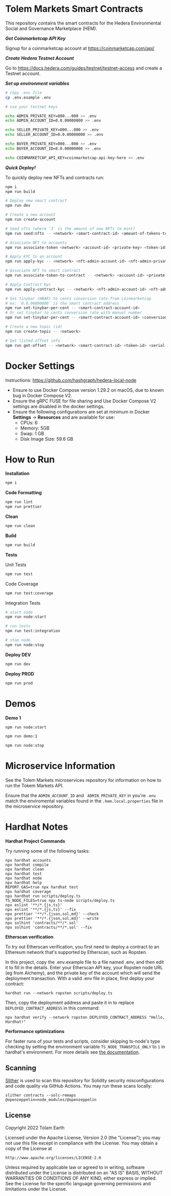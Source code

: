 # Tolem Markets Smart Contracts

This repository contains the smart contracts for the Hedera Environmental Social and Governance Marketplace (HEM).

**_Get Coinmarketcap API Key_**

Signup for a coinmarketcap account at https://coinmarketcap.com/api/

**_Create Hedera Testnet Account_**

Go to https://docs.hedera.com/guides/testnet/testnet-access and create a Testnet account.

**_Set up environment variables_**

```bash
# copy .env file
cp .env.example .env

# use your testnet keys

echo ADMIN_PRIVATE_KEY=000...000 >> .env
echo ADMIN_ACCOUNT_ID=0.0.00000000 >> .env

echo SELLER_PRIVATE_KEY=000...000 >> .env
echo SELLER_ACCOUNT_ID=0.0.00000000 >> .env

echo BUYER_PRIVATE_KEY=000...000 >> .env
echo BUYER_ACCOUNT_ID=0.0.00000000 >> .env

echo COINMARKETCAP_API_KEY=coinmarketcap-api-key-here >> .env
```

**_Quick Deploy!_**

To quickly deploy new NFTs and contracts run:

```bash
npm i
npm run build

# Deploy new smart contract
npm run dev

# Create a new account
npm run create-account

# Seed nfts (where `3` is the amount of new NFTs to mint)
npm run seed:nfts -- <network> <smart-contract-id> <amount-of-tokens-to-mint>

# Associate NFT to accounts
npm run associate-token <network> <account-id> <private-key> <token-id>

# Apply KYC to an account
npm run apply-kyc -- <network> <nft-admin-account-id> <nft-admin-private-key> <token-id> <account-id>

# Associate NFT to smart contract
npm run associate-token-to-contract -- <network> <account-id> <private-key> <token-id> <smart-contract-id>

# Apply Contract Kyc
npm run apply-contract-kyc -- <network> <nft-admin-account-id> <nft-admin-private-key> <token-id> <smart-contract-id>

# Set tinybar (HBAR) to cents conversion rate from coinmarketcap
# ex: `0.0.00000000` is the smart contract address
npm run set-tinybar-per-cent -- <smart-contract-account-id>
# Or set tinybar to cents conversion rate with manual number
npm run set-tinybar-per-cent -- <smart-contract-account-id> <conversion-rate>

# Create a new topic (id)
npm run create-topic -- <network>

# Get listed offset info
npm run get-offset -- <network> <smart-contract-id> <token-id> <serial-number>
```

# Docker Settings

Instructions: https://github.com/hashgraph/hedera-local-node

- Ensure to use Docker Compose version 1.29.2 on macOS, due to known bug in Docker Compose V2.
- Ensure the gRPC FUSE for file sharing and Use Docker Compose V2 settings are disabled in the docker settings.
- Ensure the following configurations are set at minimum in Docker **Settings** -> **Resources** and are available for use:
  - CPUs: 6
  - Memory: 5GB
  - Swap: 1 GB
  - Disk Image Size: 59.6 GB

# How to Run

**Installation**

```bash
npm i
```

**Code Formatting**

```bash
npm run lint
npm run prettier
```

**Clean**

```bash
npm run clean
```

**Build**

```bash
npm run build
```

**Tests**

Unit Tests

```bash
npm run test
```

Code Coverage

```bash
npm run test:coverage
```

Integration Tests

```bash
# start node
npm run node:start

# run tests
npm run test:integration

# stop node
npm run node:stop
```

**Deploy DEV**

```bash
npm run dev
```

**Deploy PROD**

```bash
npm run prod
```

# Demos

**Demo 1**

```bash
npm run node:start

npm run demo:1

npm run node:stop
```

# Microservice Information

See the Tolem Markets microservices repository for information on how to run the Tokem Markets API.

Ensure that the `ADMIN_ACCOUNT_ID` and ` ADMIN_PRIVATE_KEY` in you're `.env` match the enviromental variables found in the `.hem.local.properties` file in the microservice repository.

# Hardhat Notes

**Hardhat Project Commands**

Try running some of the following tasks:

```shell
npx hardhat accounts
npx hardhat compile
npx hardhat clean
npx hardhat test
npx hardhat node
npx hardhat help
REPORT_GAS=true npx hardhat test
npx hardhat coverage
npx hardhat run scripts/deploy.ts
TS_NODE_FILES=true npx ts-node scripts/deploy.ts
npx eslint '**/*.{js,ts}'
npx eslint '**/*.{js,ts}' --fix
npx prettier '**/*.{json,sol,md}' --check
npx prettier '**/*.{json,sol,md}' --write
npx solhint 'contracts/**/*.sol'
npx solhint 'contracts/**/*.sol' --fix
```

**Etherscan verification**

To try out Etherscan verification, you first need to deploy a contract to an Ethereum network that's supported by Etherscan, such as Ropsten.

In this project, copy the .env.example file to a file named .env, and then edit it to fill in the details. Enter your Etherscan API key, your Ropsten node URL (eg from Alchemy), and the private key of the account which will send the deployment transaction. With a valid .env file in place, first deploy your contract:

```shell
hardhat run --network ropsten scripts/deploy.ts
```

Then, copy the deployment address and paste it in to replace `DEPLOYED_CONTRACT_ADDRESS` in this command:

```shell
npx hardhat verify --network ropsten DEPLOYED_CONTRACT_ADDRESS "Hello, Hardhat!"
```

**Performance optimizations**

For faster runs of your tests and scripts, consider skipping ts-node's type checking by setting the environment variable `TS_NODE_TRANSPILE_ONLY` to `1` in hardhat's environment. For more details see [the documentation](https://hardhat.org/guides/typescript.html#performance-optimizations).

## Scanning

[Slither](https://github.com/crytic/slither) is used to scan this repository for Solidity security misconfigurations and code quality via GitHub Actions. You may run these scans locally:

```
slither contracts --solc-remaps @openzeppelin=node_modules/@openzeppelin
```

## License

Copyright 2022 Tolam Earth

Licensed under the Apache License, Version 2.0 (the "License");
you may not use this file except in compliance with the License.
You may obtain a copy of the License at

    http://www.apache.org/licenses/LICENSE-2.0

Unless required by applicable law or agreed to in writing, software
distributed under the License is distributed on an "AS IS" BASIS,
WITHOUT WARRANTIES OR CONDITIONS OF ANY KIND, either express or implied.
See the License for the specific language governing permissions and
limitations under the License.
